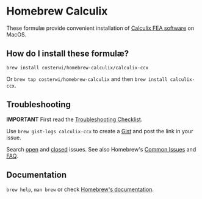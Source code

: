 # Homebrew Calculix
These formulæ provide convenient installation of [Calculix FEA software](http://www.calculix.de/) on MacOS.

## How do I install these formulæ?
`brew install costerwi/homebrew-calculix/calculix-ccx`

Or `brew tap costerwi/homebrew-calculix` and then `brew install calculix-ccx`.

## Troubleshooting
**IMPORTANT** First read the [Troubleshooting Checklist](https://docs.brew.sh/Troubleshooting.html).

Use `brew gist-logs calculix-ccx` to create a [Gist](https://gist.github.com/) and post the link in your issue.

Search [open](https://github.com/costerwi/homebrew-calculix/issues?state=open) and [closed](https://github.com/costerwi/homebrew-calculix/issues?state=closed) issues. See also Homebrew's  [Common Issues](https://docs.brew.sh/Common-Issues.html) and [FAQ](https://docs.brew.sh/FAQ.html).

## Documentation
`brew help`, `man brew` or check [Homebrew's documentation](https://github.com/Homebrew/brew/blob/master/docs/README.md).

